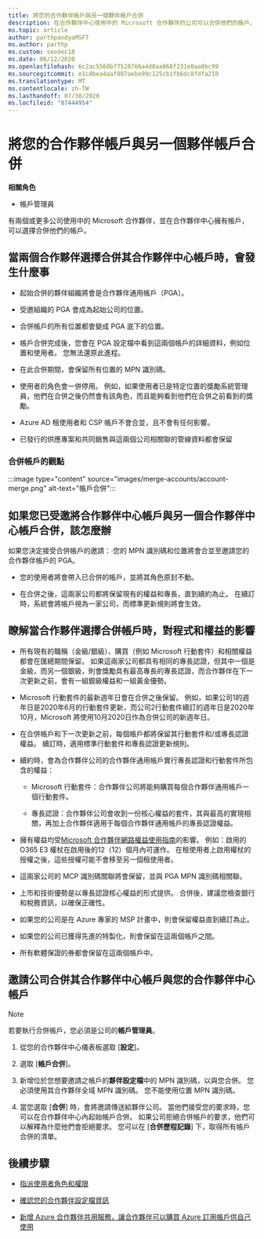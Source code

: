 ```yaml
---
title: 將您的合作夥伴帳戶與另一個夥伴帳戶合併
description: 在合作夥伴中心使用中的 Microsoft 合作夥伴的公司可以合併他們的帳戶。
ms.topic: article
author: parthpandyaMSFT
ms.author: parthp
ms.custom: seodec18
ms.date: 06/12/2020
ms.openlocfilehash: 6c2ac5560b77528766a4d0aa068f231e0aa0bc99
ms.sourcegitcommit: e1c8bea4aaf807aebe99c125cb1fb6dc8fdfa210
ms.translationtype: MT
ms.contentlocale: zh-TW
ms.lasthandoff: 07/30/2020
ms.locfileid: "87444954"
---
```

# <a name="merge-your-partner-account-with-another-partner-account"></a>將您的合作夥伴帳戶與另一個夥伴帳戶合併

**相關角色**

- 帳戶管理員

有兩個或更多公司使用中的 Microsoft 合作夥伴，並在合作夥伴中心擁有帳戶，可以選擇合併他們的帳戶。

## <a name="what-happens-when-two-partners-elect-to-merge-their-partner-center-accounts"></a>當兩個合作夥伴選擇合併其合作夥伴中心帳戶時，會發生什麼事

- 起始合併的夥伴組織將會是合作夥伴通用帳戶（PGA）。

- 受邀組織的 PGA 會成為起始公司的位置。

- 合併帳戶的所有位置都會變成 PGA 底下的位置。

- 帳戶合併完成後，您會在 PGA 設定檔中看到這兩個帳戶的詳細資料，例如位置和使用者。 您無法還原此進程。

- 在此合併期間，會保留所有位置的 MPN 識別碼。

- 使用者的角色會一併停用。 例如，如果使用者已是特定位置的獎勵系統管理員，他們在合併之後仍然會有該角色，而且能夠看到他們在合併之前看到的獎勵。

- Azure AD 租使用者和 CSP 帳戶不會合並，且不會有任何影響。

- 已發行的供應專案和共同銷售與這兩個公司相關聯的管線資料都會保留

### <a name="view-of-merged-accounts"></a>合併帳戶的觀點

:::image type="content" source="images/merge-accounts/account-merge.png" alt-text="帳戶合併":::

## <a name="what-to-expect-if-you-have-been-invited-to-merge-your-partner-center-account-with-another-partner-center-account"></a>如果您已受邀將合作夥伴中心帳戶與另一個合作夥伴中心帳戶合併，該怎麼辦

如果您決定接受合併帳戶的邀請：·您的 MPN 識別碼和位置將會合並至邀請您的合作夥伴帳戶的 PGA。

- 您的使用者將會帶入已合併的帳戶，並將其角色原封不動。

- 在合併之後，這兩家公司都將保留現有的權益和專長，直到續約為止。 在續訂時，系統會將帳戶視為一家公司，而標準更新規則將會生效。

## <a name="understand-the-impacts-to-programs-and-benefits-when-partners-elect-to-merge-accounts"></a>瞭解當合作夥伴選擇合併帳戶時，對程式和權益的影響

- 所有現有的職稱（金級/銀級）、購買（例如 Microsoft 行動套件）和相關權益都會在匯總期間保留。 如果這兩家公司都具有相同的專長認證，但其中一個是金級，而另一個銀級，則會獎勵具有最高專長的專長認證，而合作夥伴在下一次更新之前，會有一組銀級權益和一組黃金優勢。 

- Microsoft 行動套件的最新週年日會在合併之後保留。 例如，如果公司1的週年日是2020年6月的行動套件更新，而公司2行動套件續訂的週年日是2020年10月，Microsoft 將使用10月2020日作為合併公司的新週年日。

- 在合併帳戶和下一次更新之前，每個帳戶都將保留其行動套件和/或專長認證權益。 續訂時，適用標準行動套件和專長認證更新規則。

- 續約時，會為合作夥伴公司的合作夥伴通用帳戶實行專長認證和行動套件所包含的權益：

  - Microsoft 行動套件：合作夥伴公司將能夠購買每個合作夥伴通用帳戶一個行動套件。

  - 專長認證：合作夥伴公司會收到一份核心權益的套件，其與最高的實現相關，再加上合作夥伴適用于每個合作夥伴通用帳戶的專長認證權益。

- 擁有權益均受[Microsoft 合作夥伴網路權益使用指南](https://aka.ms/partner-benefits-use-guide)的影響。 例如：啟用的 O365 E3 權杖在啟用後的12（12）個月內可運作。 在租使用者上啟用權杖的授權之後，這些授權可能不會移至另一個租使用者。

- 這兩家公司的 MCP 識別碼關聯將會保留，並與 PGA MPN 識別碼相關聯。

- 上市和技術優勢是以專長認證核心權益的形式提供。 合併後，建議您檢查銀行和稅務資訊，以確保正確性。

- 如果您的公司是在 Azure 專家的 MSP 計畫中，則會保留權益直到續訂為止。

- 如果您的公司已獲得先進的特製化，則會保留在這兩個帳戶之間。

- 所有軟體保證的券都會保留在這兩個帳戶中。 

## <a name="invite-a-company-to-merge-their-partner-center-account-with-your-partner-center-account"></a>邀請公司合併其合作夥伴中心帳戶與您的合作夥伴中心帳戶

>[!Note]
>若要執行合併帳戶，您必須是公司的**帳戶管理員**。

1. 從您的合作夥伴中心儀表板選取 [**設定**]。 

2. 選取 [**帳戶合併**]。

3. 新增位於您想要邀請之帳戶的**夥伴設定檔**中的 MPN 識別碼，以與您合併。 您必須使用其合作夥伴全域 MPN 識別碼。 您不能使用位置 MPN 識別碼。

4. 當您選取 [**合併**] 時，會將邀請傳送給夥伴公司。 當他們接受您的要求時，您可以在合作夥伴中心內起始帳戶合併。 如果公司拒絕合併帳戶的要求，他們可以解釋為什麼他們會拒絕要求。 您可以在 [**合併歷程記錄**] 下，取得所有帳戶合併的清單。

## <a name="next-steps"></a>後續步驟

- [指派使用者角色和權限](permissions-overview.md)

- [確認您的合作夥伴設定檔資訊](update-your-partner-profile.md)

- [新增 Azure 合作夥伴共用服務，讓合作夥伴可以購買 Azure 訂用帳戶供自己使用](shared-services.md)

